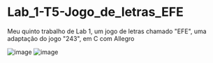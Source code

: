 # Lab_1-T5-Jogo_de_letras_EFE
Meu quinto trabalho de Lab 1, um jogo de letras chamado "EFE", uma adaptação do jogo "243", em C com Allegro

![image](https://github.com/lblacorte/Lab_1-T5-Jogo_de_letras_EFE/assets/129808495/fbe28808-ad0c-478c-94a3-c958b1a14132)
![image](https://github.com/lblacorte/Lab_1-T5-Jogo_de_letras_EFE/assets/129808495/8278e881-e032-4f77-a8c7-056b23449fb5)
